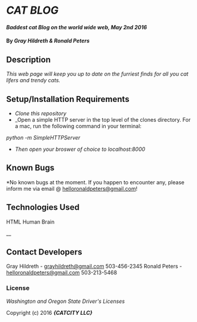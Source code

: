 # _CAT BLOG_

#### _Baddest cat Blog on the world wide web, May 2nd 2016_

#### By _**Gray Hildreth & Ronald Peters**_

## Description

_This web page will keep you up to date on the furriest finds for all you cat lifers and trendy cats._

## Setup/Installation Requirements

* _Clone this repository_
* _Open a simple HTTP server in the top level of the clones directory. For a mac, run the following command in your terminal:

_python -m SimpleHTTPServer_
* _Then open your broswer of choice to localhost:8000_


## Known Bugs

*No known bugs at the moment. If you happen to encounter any, please inform me via email @ helloronaldpeters@gmail.com!



## Technologies Used

HTML
Human Brain


__

## Contact Developers

Gray Hildreth - grayhildreth@gmail.com 503-456-2345
Ronald Peters - helloronaldpeters@gmail.com 503-213-5468



### License

*Washington and Oregon State Driver's Licenses*

Copyright (c) 2016 **_{CATCITY LLC}_**

